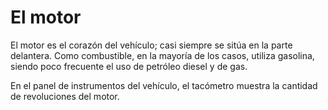 # El motor

El motor es el corazón del vehículo; casi siempre se sitúa en la parte delantera. Como combustible, en la mayoría de los casos, utiliza gasolina, siendo poco frecuente el uso de petróleo diesel y de gas.

En el panel de instrumentos del vehículo, el tacómetro muestra la cantidad de revoluciones del motor.

